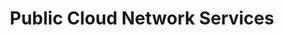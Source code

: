 ---
title: Public Cloud Network Services
slug: publiccloud/network-services
excerpt: Consulte nuestra documentación sobre las soluciones de red para el Public Cloud de OVHcloud
sections: Conceptos, Primeros pasos, Additional IP, Configuración, Recursos Técnicos, Tutoriales
order: 02
---